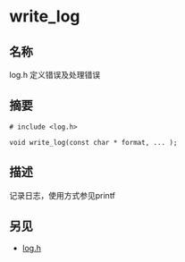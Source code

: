 # write_log

## 名称

log.h 定义错误及处理错误

## 摘要

`# include <log.h>`

`void write_log(const char * format, ... );`

## 描述

记录日志，使用方式参见printf

## 另见

- [log.h](./log.h.md)
